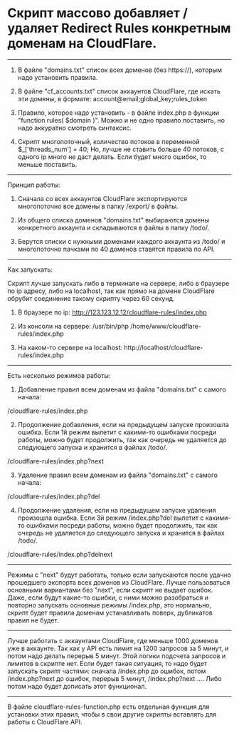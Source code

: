 # Скрипт массово добавляет / удаляет Redirect Rules конкретным доменам на CloudFlare.
----------------------------------------------------------------------------------------

1. В файле "domains.txt" список всех доменов (без https://), которым надо установить правила.

2. В файле "cf_accounts.txt" список аккаунтов CloudFlare, где искать эти домены, в формате:
account@email;global_key;rules_token

3. Правило, которое надо установить - в файле index.php в функции "function rules( $domain )".
Можно и не одно правило поставить, но надо аккуратно смотреть синтаксис.

4. Скрипт многопоточный, количество потоков в переменной $_['threads_num'] = 40;
Но, лучше не ставить больше 40 потоков, с одного ip много не даст делать. Если будет много ошибок, то меньше поставить.

----------------------------------------------------------------------------------------
Принцип работы:

1. Сначала со всех аккаунтов CloudFlare экспортируются многопоточно все домены в папку /export/ в файлы.

2. Из общего списка доменов "domains.txt" выбираются домены конкретного аккаунта и складываются в файлы в папку /todo/.

3. Берутся списки с нужными доменами каждого аккаунта из /todo/ и многопоточно пачками по 40 доменов ставятся правила по API.

----------------------------------------------------------------------------------------
Как запускать:

Скрипт лучше запускать либо в терминале на сервере, либо в браузере по ip адресу, либо на localhost, 
так как прямо на домене CloudFlare обрубит соединение такому скрипту через 60 секунд.

1. В браузере по ip:
http://123.123.12.12/cloudflare-rules/index.php

2. Из консоли на сервере:
/usr/bin/php /home/www/cloudflare-rules/index.php

3. На каком-то сервере на localhost:
http://localhost/cloudflare-rules/index.php

----------------------------------------------------------------------------------------
Есть несколько режимов работы:

1. Добавление правил всем доменам из файла "domains.txt" с самого начала:

/cloudflare-rules/index.php

2. Продолжение добавления, если на предыдущем запуске произошла ошибка.
Если 1й режим вылетит с какими-то ошибками посреди работы, можно будет продолжить, так как очередь не удаляется до следующего запуска и хранится в файлах /todo/.

/cloudflare-rules/index.php?next

3. Удаление правил всем доменам из файла "domains.txt" с самого начала:

/cloudflare-rules/index.php?del

4. Продолжение удаления, если на предыдущем запуске удаления произошла ошибка.
Если 3й режим /index.php?del вылетит с какими-то ошибками посреди работы, можно будет продолжить, так как очередь не удаляется до следующего запуска и хранится в файлах /todo/.

/cloudflare-rules/index.php?delnext

-----------------
Режимы с "next" будут работать, только если запускаются после удачно прошедшего экспорта всех доменов из CloudFlare.
Лучше пользоваться основными вариантами без "next", если скрипт не выдает ошибок.
Даже, если будут какие-то ошибки, с ними можно разобраться и повторно запускать основные режимы /index.php, 
это нормально, скрипт будет правила доменам устанавливать поверх, дубликатов правил не будет.

----------------------------------------------------------------------------------------
Лучше работать с аккаунтами CloudFlare, где меньше 1000 доменов уже в аккаунте.
Так как у API есть лимит на 1200 запросов за 5 минут, и потом надо делать перерыв 5 минут.
Этой логики подсчета запросов и лимитов в скрипте нет.
Если будет такая ситуация, то надо будет запускать скрипт частями: сначала /index.php до ошибок, потом /index.php?next до ошибок, перерыв 5 минут, /index.php?next ....
Либо потом надо будет дописать этот функционал.

----------------------------------------------------------------------------------------
В файле cloudflare-rules-function.php есть отдельная функция для установки этих правил, чтобы в свои другие скрипты вставлять для работы с CloudFlare API.
